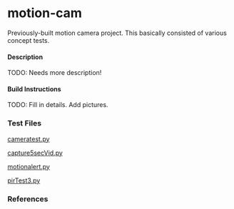 # motion-cam

Previously-built motion camera project. This basically consisted of various concept tests.

#### Description

TODO: Needs more description!

#### Build Instructions

TODO: Fill in details. Add pictures.

### Test Files

[cameratest.py](https://github.com/knightman/pi-projects/blob/master/camera/motion-cam/cameratest.py)

[capture5secVid.py](https://github.com/knightman/pi-projects/blob/master/camera/motion-cam/capture5secVid.py)

[motionalert.py](https://github.com/knightman/pi-projects/blob/master/camera/motion-cam/motionalert.py)

[pirTest3.py](https://github.com/knightman/pi-projects/blob/master/camera/motion-cam/pirTest3.py)

### References
